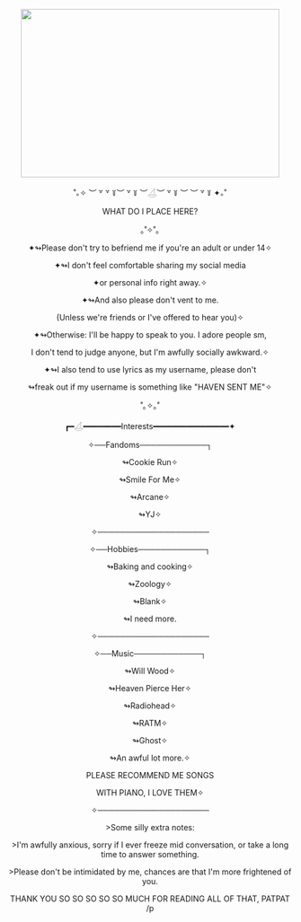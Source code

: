 <p align="center">
  <img width="460" height="300" src="https://github.com/user-attachments/assets/b20933a2-c099-4e08-8e8f-19e10025d9d4">
</p>
<p align="center">˚｡✧ ︶ ꒷ ꒷ ꒦︶ ꒷ ꒦ ︶𓋒︶ ꒷ ꒦ ︶ ︶ ꒷ ꒦ ✦｡˚</p>
<p align="center">WHAT DO I PLACE HERE?</p>

<p align="center">｡˚✧˚｡</p>
<p align="center">✦↬Please don't try to befriend me if you're an adult or under 14✧</p>
<p align="center">✦↬I don't feel comfortable sharing my social media</p>
<p align="center">✦or personal info right away.✧</p>
<p align="center">✦↬And also please don't vent to me.</p>
<p align="center">(Unless we're friends or I've offered to hear you)✧</p>
<p align="center">✦↬Otherwise: I'll be happy to speak to you. I adore people sm,</p>
<p align="center">I don't tend to judge anyone, but I'm awfully socially awkward.✧</p>
<p align="center">✦↬I also tend to use lyrics as my username, please don't</p>
<p align="center">↬freak out if my username is something like "HAVEN SENT ME"✧</p>
<p align="center">˚｡✧｡˚</p>
<p align="center">┏━𓋒━━━━━━━━Interests━━━━━━━━━━━━━━━━✦</p>
<p align="center">✧──Fandoms────────────┐</p>
<p align="center">↬Cookie Run✧</p>
<p align="center">↬Smile For Me✧</p>
<p align="center">↬Arcane✧</p>
<p align="center">↬YJ✧</p>
<p align="center">✧────────────────────</p>
<p align="center">✧──Hobbies────────────┐</p>
<p align="center">↬Baking and cooking✧</p>
<p align="center">↬Zoology✧</p>
<p align="center">↬Blank✧</p>
<p align="center">↬I need more.</p>
<p align="center">✧────────────────────</p>
<p align="center">✧──Music────────────┐</p>
<p align="center">↬Will Wood✧</p>
<p align="center">↬Heaven Pierce Her✧</p>
<p align="center">↬Radiohead✧</p>
<p align="center">↬RATM✧</p>
<p align="center">↬Ghost✧</p>
<p align="center">↬An awful lot more.✧</p>
<p align="center">PLEASE RECOMMEND ME SONGS</p>
<p align="center">WITH PIANO, I LOVE THEM✧</p>
<p align="center">✧────────────────────</p>

<p align="center">>Some silly extra notes:</p>
<p align="center">>I'm awfully anxious, sorry if I ever freeze mid conversation, or take a long time to answer something.</p>
<p align="center">>Please don't be intimidated by me, chances are that I'm more frightened of you.</p>
<p align="center">THANK YOU SO SO SO SO SO MUCH FOR READING ALL OF THAT, PATPAT /p</p>
